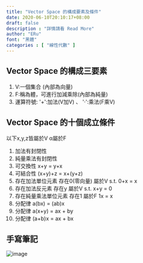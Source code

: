 ```yaml
---
title: "Vector Space 的構成要素及條件"
date: 2020-06-10T20:10:17+08:00
draft: false
description : "詳情請看 Read More"
author: "ERu"
font: "黑體"
categories : [ "線性代數" ] 
---
```


## Vector Space 的構成三要素

1. V:一個集合 (內部為向量)
2. F:稱為體，可進行加減乘除(內部為純量)
3. 運算符號: '+':加法(V加V) 、 '·':乘法(F乘V)

## Vector Space 的十個成立條件

以下x,y,z皆屬於V α屬於F

1. 加法有封閉性
2. 純量乘法有封閉性
3. 可交換性 x+y = y+x
4. 可結合性 (x+y)+z = x+(y+z)
5. 存在加法單位元素 存在0(零向量) 屬於V s.t. 0+x = x
6. 存在加法反元素   存在y         屬於V s.t. x+y = 0
7. 存在純量乘法單位元素 存在1     屬於F      1x  = x
8. 分配律 a(bx)  = (ab)x
9. 分配律 a(x+y) = ax + by 
10. 分配律 (a+b)x = ax + bx

## 手寫筆記

![image](/images/IMAG1504.jpg)
